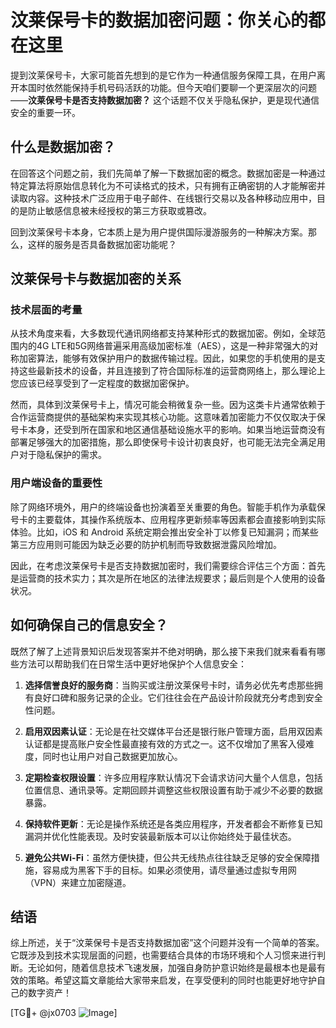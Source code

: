 # 汶莱保号卡的数据加密问题：你关心的都在这里

提到汶莱保号卡，大家可能首先想到的是它作为一种通信服务保障工具，在用户离开本国时依然能保持手机号码活跃的功能。但今天咱们要聊一个更深层次的问题——**汶莱保号卡是否支持数据加密？** 这个话题不仅关乎隐私保护，更是现代通信安全的重要一环。

## 什么是数据加密？

在回答这个问题之前，我们先简单了解一下数据加密的概念。数据加密是一种通过特定算法将原始信息转化为不可读格式的技术，只有拥有正确密钥的人才能解密并读取内容。这种技术广泛应用于电子邮件、在线银行交易以及各种移动应用中，目的是防止敏感信息被未经授权的第三方获取或篡改。

回到汶莱保号卡本身，它本质上是为用户提供国际漫游服务的一种解决方案。那么，这样的服务是否具备数据加密功能呢？

## 汶莱保号卡与数据加密的关系

### 技术层面的考量

从技术角度来看，大多数现代通讯网络都支持某种形式的数据加密。例如，全球范围内的4G LTE和5G网络普遍采用高级加密标准（AES），这是一种非常强大的对称加密算法，能够有效保护用户的数据传输过程。因此，如果您的手机使用的是支持这些最新技术的设备，并且连接到了符合国际标准的运营商网络上，那么理论上您应该已经享受到了一定程度的数据加密保护。

然而，具体到汶莱保号卡上，情况可能会稍微复杂一些。因为这类卡片通常依赖于合作运营商提供的基础架构来实现其核心功能。这意味着加密能力不仅仅取决于保号卡本身，还受到所在国家和地区通信基础设施水平的影响。如果当地运营商没有部署足够强大的加密措施，那么即使保号卡设计初衷良好，也可能无法完全满足用户对于隐私保护的需求。

### 用户端设备的重要性

除了网络环境外，用户的终端设备也扮演着至关重要的角色。智能手机作为承载保号卡的主要载体，其操作系统版本、应用程序更新频率等因素都会直接影响到实际体验。比如，iOS 和 Android 系统定期会推出安全补丁以修复已知漏洞；而某些第三方应用则可能因为缺乏必要的防护机制而导致数据泄露风险增加。

因此，在考虑汶莱保号卡是否支持数据加密时，我们需要综合评估三个方面：首先是运营商的技术实力；其次是所在地区的法律法规要求；最后则是个人使用的设备状况。

## 如何确保自己的信息安全？

既然了解了上述背景知识后发现答案并不绝对明确，那么接下来我们就来看看有哪些方法可以帮助我们在日常生活中更好地保护个人信息安全：

1. **选择信誉良好的服务商**：当购买或注册汶莱保号卡时，请务必优先考虑那些拥有良好口碑和服务记录的企业。它们往往会在产品设计阶段就充分考虑到安全性问题。
   
2. **启用双因素认证**：无论是在社交媒体平台还是银行账户管理方面，启用双因素认证都是提高账户安全性最直接有效的方式之一。这不仅增加了黑客入侵难度，同时也让用户对自己数据更加放心。
   
3. **定期检查权限设置**：许多应用程序默认情况下会请求访问大量个人信息，包括位置信息、通讯录等。定期回顾并调整这些权限设置有助于减少不必要的数据暴露。
   
4. **保持软件更新**：无论是操作系统还是各类应用程序，开发者都会不断修复已知漏洞并优化性能表现。及时安装最新版本可以让你始终处于最佳状态。
   
5. **避免公共Wi-Fi**：虽然方便快捷，但公共无线热点往往缺乏足够的安全保障措施，容易成为黑客下手的目标。如果必须使用，请尽量通过虚拟专用网（VPN）来建立加密隧道。

## 结语

综上所述，关于“汶莱保号卡是否支持数据加密”这个问题并没有一个简单的答案。它既涉及到技术实现层面的问题，也需要结合具体的市场环境和个人习惯来进行判断。无论如何，随着信息技术飞速发展，加强自身防护意识始终是最根本也是最有效的策略。希望这篇文章能给大家带来启发，在享受便利的同时也能更好地守护自己的数字资产！

[TG💪+ @jx0703 ![Image](https://github.com/user-attachments/assets/dbca1d08-cadb-493c-b0ec-ad6f7a83f270)]